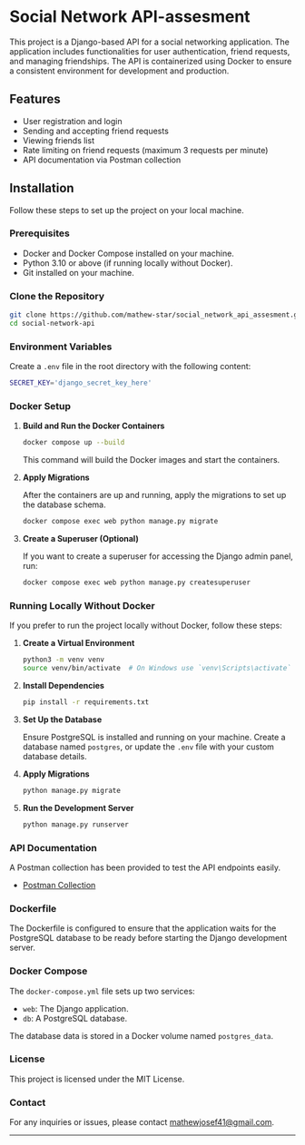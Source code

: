 

# Social Network API-assesment

This project is a Django-based API for a social networking application. The application includes functionalities for user authentication, friend requests, and managing friendships. The API is containerized using Docker to ensure a consistent environment for development and production.

## Features

- User registration and login
- Sending and accepting friend requests
- Viewing friends list
- Rate limiting on friend requests (maximum 3 requests per minute)
- API documentation via Postman collection

## Installation

Follow these steps to set up the project on your local machine.

### Prerequisites

- Docker and Docker Compose installed on your machine.
- Python 3.10 or above (if running locally without Docker).
- Git installed on your machine.

### Clone the Repository

```bash
git clone https://github.com/mathew-star/social_network_api_assesment.git
cd social-network-api
```

### Environment Variables

Create a `.env` file in the root directory with the following content:

```bash
SECRET_KEY='django_secret_key_here'

```

### Docker Setup

1. **Build and Run the Docker Containers**

   ```bash
   docker compose up --build
   ```

   This command will build the Docker images and start the containers.

2. **Apply Migrations**

   After the containers are up and running, apply the migrations to set up the database schema.

   ```bash
   docker compose exec web python manage.py migrate
   ```

3. **Create a Superuser (Optional)**

   If you want to create a superuser for accessing the Django admin panel, run:

   ```bash
   docker compose exec web python manage.py createsuperuser
   ```

### Running Locally Without Docker

If you prefer to run the project locally without Docker, follow these steps:

1. **Create a Virtual Environment**

   ```bash
   python3 -m venv venv
   source venv/bin/activate  # On Windows use `venv\Scripts\activate`
   ```

2. **Install Dependencies**

   ```bash
   pip install -r requirements.txt
   ```

3. **Set Up the Database**

   Ensure PostgreSQL is installed and running on your machine. Create a database named `postgres`, or update the `.env` file with your custom database details.

4. **Apply Migrations**

   ```bash
   python manage.py migrate
   ```

5. **Run the Development Server**

   ```bash
   python manage.py runserver
   ```

### API Documentation

A Postman collection has been provided to test the API endpoints easily.

- [Postman Collection](https://documenter.getpostman.com/view/31420357/2sA3s3GqWf)



### Dockerfile

The Dockerfile is configured to ensure that the application waits for the PostgreSQL database to be ready before starting the Django development server.

### Docker Compose

The `docker-compose.yml` file sets up two services:

- `web`: The Django application.
- `db`: A PostgreSQL database.

The database data is stored in a Docker volume named `postgres_data`.





### License

This project is licensed under the MIT License.

### Contact

For any inquiries or issues, please contact [mathewjosef41@gmail.com](mailto:your.email@example.com).

---
